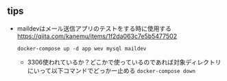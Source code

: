 ## tips
- maildevはメール送信アプリのテストをする時に使用する
  https://qiita.com/kanemu/items/1f2da063c7e5b5477502
  
  ```docker-compose up -d app wev mysql maildev```
  
  - 3306使われているか？どこかで使っているのであれば対象ディレクトリにいって以下コマンドでどっかー止める
  ```docker-compose down```
